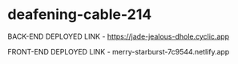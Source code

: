 # deafening-cable-214
BACK-END DEPLOYED LINK - 
https://jade-jealous-dhole.cyclic.app

FRONT-END DEPLOYED LINK - 
merry-starburst-7c9544.netlify.app
